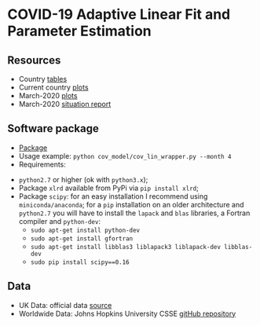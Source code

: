# COVID-19 Adaptive Linear Fit and Parameter Estimation

## Resources

* Country [tables](https://github.com/valeriupredoi/COVID-19_LINEAR/blob/master/country_tables)
* Current country [plots](https://github.com/valeriupredoi/COVID-19_LINEAR/blob/master/country_plots)
* March-2020 [plots](https://github.com/valeriupredoi/COVID-19_LINEAR/blob/master/country_plots_03-2020)
* March-2020 [situation report](https://github.com/valeriupredoi/COVID-19_LINEAR/blob/master/Situtaion_Report_March-2020.md)

## Software package

* [Package](https://github.com/valeriupredoi/COVID-19_LINEAR/blob/master/cov_model)
* Usage example: `python cov_model/cov_lin_wrapper.py --month 4`
* Requirements:
- `python2.7` or higher (ok with `python3.x`);
- Package `xlrd` available from PyPi via `pip install xlrd`;
- Package `scipy`: for an easy installation I recommend using `miniconda/anaconda`;
  for a `pip` installation on an older architecture and `python2.7` you will have
  to install the `lapack` and `blas` libraries, a Fortran compiler and `python-dev`:
  - `sudo apt-get install python-dev`
  - `sudo apt-get install gfortran`
  - `sudo apt-get install libblas3 liblapack3 liblapack-dev libblas-dev`
  - `sudo pip install scipy==0.16`

## Data

* UK Data: official data [source](https://www.gov.uk/government/publications/covid-19-track-coronavirus-cases)
* Worldwide Data: Johns Hopkins University CSSE [gitHub repository](https://github.com/CSSEGISandData/COVID-19/tree/master/csse_covid_19_data/csse_covid_19_daily_reports)
